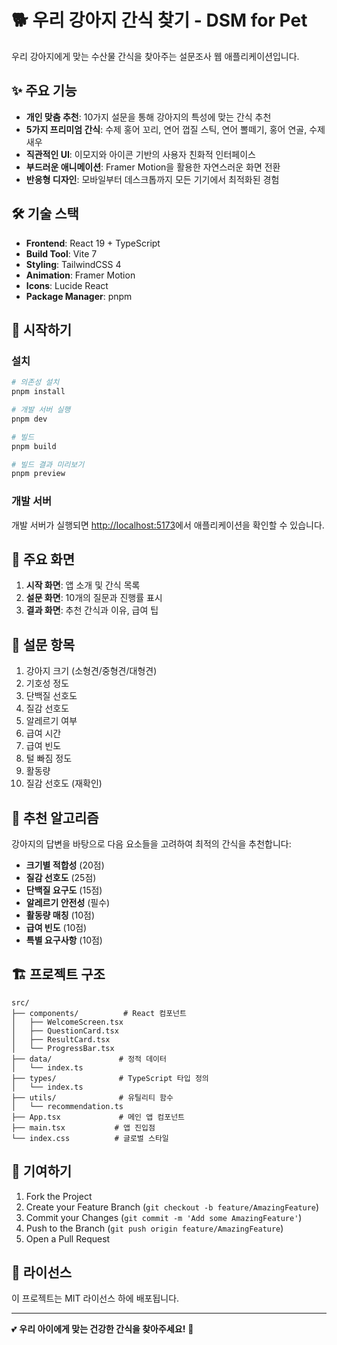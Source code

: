 # 🐕 우리 강아지 간식 찾기 - DSM for Pet

우리 강아지에게 맞는 수산물 간식을 찾아주는 설문조사 웹 애플리케이션입니다.

## ✨ 주요 기능

- **개인 맞춤 추천**: 10가지 설문을 통해 강아지의 특성에 맞는 간식 추천
- **5가지 프리미엄 간식**: 수제 홍어 꼬리, 연어 껍질 스틱, 연어 뽈떼기, 홍어 연골, 수제 새우
- **직관적인 UI**: 이모지와 아이콘 기반의 사용자 친화적 인터페이스
- **부드러운 애니메이션**: Framer Motion을 활용한 자연스러운 화면 전환
- **반응형 디자인**: 모바일부터 데스크톱까지 모든 기기에서 최적화된 경험

## 🛠️ 기술 스택

- **Frontend**: React 19 + TypeScript
- **Build Tool**: Vite 7
- **Styling**: TailwindCSS 4
- **Animation**: Framer Motion
- **Icons**: Lucide React
- **Package Manager**: pnpm

## 🚀 시작하기

### 설치

```bash
# 의존성 설치
pnpm install

# 개발 서버 실행
pnpm dev

# 빌드
pnpm build

# 빌드 결과 미리보기
pnpm preview
```

### 개발 서버

개발 서버가 실행되면 [http://localhost:5173](http://localhost:5173)에서 애플리케이션을 확인할 수 있습니다.

## 📱 주요 화면

1. **시작 화면**: 앱 소개 및 간식 목록
2. **설문 화면**: 10개의 질문과 진행률 표시
3. **결과 화면**: 추천 간식과 이유, 급여 팁

## 🐶 설문 항목

1. 강아지 크기 (소형견/중형견/대형견)
2. 기호성 정도
3. 단백질 선호도
4. 질감 선호도
5. 알레르기 여부
6. 급여 시간
7. 급여 빈도
8. 털 빠짐 정도
9. 활동량
10. 질감 선호도 (재확인)

## 🎯 추천 알고리즘

강아지의 답변을 바탕으로 다음 요소들을 고려하여 최적의 간식을 추천합니다:

- **크기별 적합성** (20점)
- **질감 선호도** (25점)
- **단백질 요구도** (15점)
- **알레르기 안전성** (필수)
- **활동량 매칭** (10점)
- **급여 빈도** (10점)
- **특별 요구사항** (10점)

## 🏗️ 프로젝트 구조

```
src/
├── components/          # React 컴포넌트
│   ├── WelcomeScreen.tsx
│   ├── QuestionCard.tsx
│   ├── ResultCard.tsx
│   └── ProgressBar.tsx
├── data/               # 정적 데이터
│   └── index.ts
├── types/              # TypeScript 타입 정의
│   └── index.ts
├── utils/              # 유틸리티 함수
│   └── recommendation.ts
├── App.tsx             # 메인 앱 컴포넌트
├── main.tsx           # 앱 진입점
└── index.css          # 글로벌 스타일
```

## 🤝 기여하기

1. Fork the Project
2. Create your Feature Branch (`git checkout -b feature/AmazingFeature`)
3. Commit your Changes (`git commit -m 'Add some AmazingFeature'`)
4. Push to the Branch (`git push origin feature/AmazingFeature`)
5. Open a Pull Request

## 📄 라이선스

이 프로젝트는 MIT 라이선스 하에 배포됩니다.

---

💕 **우리 아이에게 맞는 건강한 간식을 찾아주세요!** 🐾

